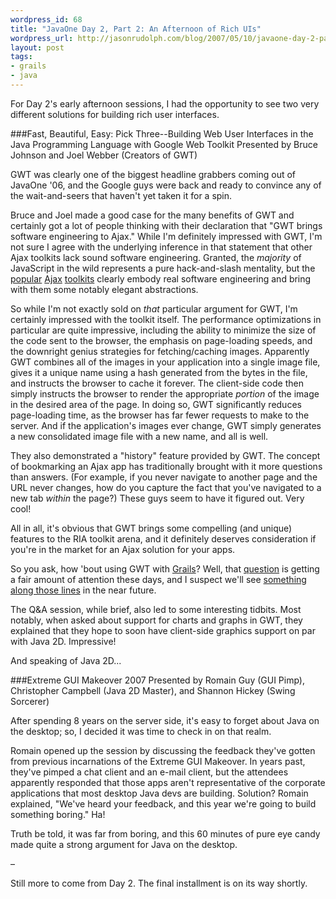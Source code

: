 ```yaml
--- 
wordpress_id: 68
title: "JavaOne Day 2, Part 2: An Afternoon of Rich UIs"
wordpress_url: http://jasonrudolph.com/blog/2007/05/10/javaone-day-2-part-2-an-afternoon-of-rich-uis/
layout: post
tags:
- grails
- java	
---
```

For Day 2's early afternoon sessions, I had the opportunity to see two very different solutions for building rich user interfaces.

###Fast, Beautiful, Easy: Pick Three--Building Web User Interfaces in the Java Programming Language with Google Web Toolkit 
Presented by Bruce Johnson and Joel Webber (Creators of GWT)

GWT was clearly one of the biggest headline grabbers coming out of JavaOne '06, and the Google guys were back and ready to convince any of the wait-and-seers that haven't yet taken it for a spin.


<!--more-->

Bruce and Joel made a good case for the many benefits of GWT and certainly got a lot of people thinking with their declaration that "GWT brings software engineering to Ajax."  While I'm definitely impressed with GWT, I'm not sure I agree with the underlying inference in that statement that other Ajax toolkits lack sound software engineering.  Granted, the *majority* of JavaScript in the wild represents a pure hack-and-slash mentality, but the [popular](http://prototypejs.org) [Ajax](http://script.aculo.us/) [toolkits](http://dojotoolkit.org/) clearly embody real software engineering and bring with them some notably elegant abstractions.

So while I'm not exactly sold on *that* particular argument for GWT, I'm certainly impressed with the toolkit itself.  The performance optimizations in particular are quite impressive, including the ability to minimize the size of the code sent to the browser, the emphasis on page-loading speeds, and the downright genius strategies for fetching/caching images.  Apparently GWT combines all of the images in your application into a single image file, gives it a unique name using a hash generated from the bytes in the file, and instructs the browser to cache it forever.  The client-side code then simply instructs the browser to render the appropriate *portion* of the image in the desired area of the page.  In doing so, GWT significantly reduces page-loading time, as the browser has far fewer requests to make to the server.  And if the application's images ever change, GWT simply generates a new consolidated image file with a new name, and all is well.

They also demonstrated a "history" feature provided by GWT.  The concept of bookmarking an Ajax app has traditionally brought with it more questions than answers.  (For example, if you never navigate to another page and the URL never changes, how do you capture the fact that you've navigated to a new tab *within* the page?)  These guys seem to have it figured out.  Very cool! 

All in all, it's obvious that GWT brings some compelling (and unique) features to the RIA toolkit arena, and it definitely deserves consideration if you're in the market for an Ajax solution for your apps.

So you ask, how 'bout using GWT with [Grails](http://grails.org)?  Well, that [question](http://jira.codehaus.org/browse/GRAILS-958) is getting a fair amount of attention these days, and I suspect we'll see [something along those lines](http://www.nabble.com/How-about-grails-%2B-gwt-tf2867231.html#a8015078) in the near future.     

The Q&A session, while brief, also led to some interesting tidbits.  Most notably, when asked about support for charts and graphs in GWT, they explained that they hope to soon have client-side graphics support on par with Java 2D.  Impressive!

And speaking of Java 2D...

###Extreme GUI Makeover 2007 
Presented by Romain Guy (GUI Pimp), Christopher Campbell (Java 2D Master), and Shannon Hickey (Swing Sorcerer)

After spending 8 years on the server side, it's easy to forget about Java on the desktop; so, I decided it was time to check in on that realm.  

Romain opened up the session by discussing the feedback they've gotten from previous incarnations of the Extreme GUI Makeover.  In years past, they've pimped a chat client and an e-mail client, but the attendees apparently responded that those apps aren't representative of the corporate applications that most desktop Java devs are building.  Solution?  Romain explained, "We've heard your feedback, and this year we're going to build something boring."  Ha!  

Truth be told, it was far from boring, and this 60 minutes of pure eye candy made quite a strong argument for Java on the desktop.  

–

Still more to come from Day 2.  The final installment is on its way shortly.
